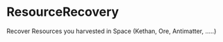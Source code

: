 ResourceRecovery
================

Recover Resources you harvested in Space (Kethan, Ore, Antimatter, .....)
